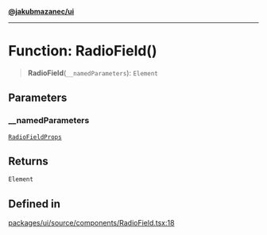 [**@jakubmazanec/ui**](../README.md)

---

# Function: RadioField()

> **RadioField**(`__namedParameters`): `Element`

## Parameters

### \_\_namedParameters

[`RadioFieldProps`](../type-aliases/RadioFieldProps.md)

## Returns

`Element`

## Defined in

[packages/ui/source/components/RadioField.tsx:18](https://github.com/jakubmazanec/tools/blob/a9765e3de8390a6e57bec51efaeb411fbd7881ab/packages/ui/source/components/RadioField.tsx#L18)
